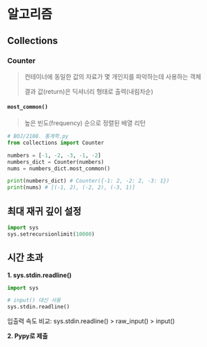# 알고리즘

## Collections

### Counter

> 컨테이너에 동일한 값의 자료가 몇 개인지를 파악하는데 사용하는 객체
>
> 결과 값(return)은 딕셔너리 형태로 출력(내림차순)

#### `most_common()`

> 높은 빈도(frequency) 순으로 정렬된 배열 리턴

```python
# BOJ/2108. 통계학.py
from collections import Counter

numbers = [-1, -2, -3, -1, -2]
numbers_dict = Counter(numbers)
nums = numbers_dict.most_common()

print(numbers_dict) # Counter({-1: 2, -2: 2, -3: 1})
print(nums)	# [(-1, 2), (-2, 2), (-3, 1)]
```



## 최대 재귀 깊이 설정

```python
import sys
sys.setrecursionlimit(10000)
```



## 시간 초과

**1. sys.stdin.readline()**

```python
import sys

# input() 대신 사용
sys.stdin.readline() 
```

입출력 속도 비교: sys.stdin.readline() > raw_input() > input()

**2. Pypy로 제출**
